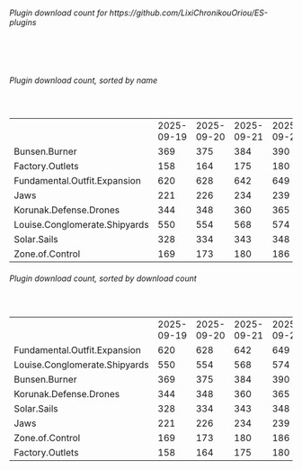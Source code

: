 <h6>Plugin download count for https://github.com/LixiChronikouOriou/ES-plugins</h6><br>
<br>
<h6>Plugin download count, sorted by name</h6><sub><sup><br>
<table>
	<tr>
		<td></td>
		<td>2025-09-19</td>
		<td>2025-09-20</td>
		<td>2025-09-21</td>
		<td>2025-09-22</td>
		<td>2025-09-23</td>
		<td>2025-09-24</td>
		<td>2025-09-25</td>
		<td>today +</td>
	</tr>
	<tr>
		<td>Bunsen.Burner</td>
		<td>369</td>
		<td>375</td>
		<td>384</td>
		<td>390</td>
		<td>395</td>
		<td>403</td>
		<td>407</td>
		<td>+ 4</td>
	</tr>
	<tr>
		<td>Factory.Outlets</td>
		<td>158</td>
		<td>164</td>
		<td>175</td>
		<td>180</td>
		<td>189</td>
		<td>196</td>
		<td>202</td>
		<td>+ 6</td>
	</tr>
	<tr>
		<td>Fundamental.Outfit.Expansion</td>
		<td>620</td>
		<td>628</td>
		<td>642</td>
		<td>649</td>
		<td>660</td>
		<td>674</td>
		<td>678</td>
		<td>+ 4</td>
	</tr>
	<tr>
		<td>Jaws</td>
		<td>221</td>
		<td>226</td>
		<td>234</td>
		<td>239</td>
		<td>246</td>
		<td>254</td>
		<td>258</td>
		<td>+ 4</td>
	</tr>
	<tr>
		<td>Korunak.Defense.Drones</td>
		<td>344</td>
		<td>348</td>
		<td>360</td>
		<td>365</td>
		<td>370</td>
		<td>377</td>
		<td>380</td>
		<td>+ 3</td>
	</tr>
	<tr>
		<td>Louise.Conglomerate.Shipyards</td>
		<td>550</td>
		<td>554</td>
		<td>568</td>
		<td>574</td>
		<td>579</td>
		<td>588</td>
		<td>591</td>
		<td>+ 3</td>
	</tr>
	<tr>
		<td>Solar.Sails</td>
		<td>328</td>
		<td>334</td>
		<td>343</td>
		<td>348</td>
		<td>355</td>
		<td>367</td>
		<td>371</td>
		<td>+ 4</td>
	</tr>
	<tr>
		<td>Zone.of.Control</td>
		<td>169</td>
		<td>173</td>
		<td>180</td>
		<td>186</td>
		<td>193</td>
		<td>202</td>
		<td>205</td>
		<td>+ 3</td>
	</tr>
</table>
</sub></sup>
<h6>Plugin download count, sorted by download count</h6><sub><sup><br>
<table>
	<tr>
		<td></td>
		<td>2025-09-19</td>
		<td>2025-09-20</td>
		<td>2025-09-21</td>
		<td>2025-09-22</td>
		<td>2025-09-23</td>
		<td>2025-09-24</td>
		<td>2025-09-25</td>
		<td>today +</td>
	</tr>
	<tr>
		<td>Fundamental.Outfit.Expansion</td>
		<td>620</td>
		<td>628</td>
		<td>642</td>
		<td>649</td>
		<td>660</td>
		<td>674</td>
		<td>678</td>
		<td>+ 4</td>
	</tr>
	<tr>
		<td>Louise.Conglomerate.Shipyards</td>
		<td>550</td>
		<td>554</td>
		<td>568</td>
		<td>574</td>
		<td>579</td>
		<td>588</td>
		<td>591</td>
		<td>+ 3</td>
	</tr>
	<tr>
		<td>Bunsen.Burner</td>
		<td>369</td>
		<td>375</td>
		<td>384</td>
		<td>390</td>
		<td>395</td>
		<td>403</td>
		<td>407</td>
		<td>+ 4</td>
	</tr>
	<tr>
		<td>Korunak.Defense.Drones</td>
		<td>344</td>
		<td>348</td>
		<td>360</td>
		<td>365</td>
		<td>370</td>
		<td>377</td>
		<td>380</td>
		<td>+ 3</td>
	</tr>
	<tr>
		<td>Solar.Sails</td>
		<td>328</td>
		<td>334</td>
		<td>343</td>
		<td>348</td>
		<td>355</td>
		<td>367</td>
		<td>371</td>
		<td>+ 4</td>
	</tr>
	<tr>
		<td>Jaws</td>
		<td>221</td>
		<td>226</td>
		<td>234</td>
		<td>239</td>
		<td>246</td>
		<td>254</td>
		<td>258</td>
		<td>+ 4</td>
	</tr>
	<tr>
		<td>Zone.of.Control</td>
		<td>169</td>
		<td>173</td>
		<td>180</td>
		<td>186</td>
		<td>193</td>
		<td>202</td>
		<td>205</td>
		<td>+ 3</td>
	</tr>
	<tr>
		<td>Factory.Outlets</td>
		<td>158</td>
		<td>164</td>
		<td>175</td>
		<td>180</td>
		<td>189</td>
		<td>196</td>
		<td>202</td>
		<td>+ 6</td>
	</tr>
</table>
</sub></sup>
